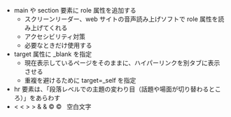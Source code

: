 - main や section 要素に role 属性を追加する
  - スクリーンリーダー、web サイトの音声読み上げソフトで role 属性を読み上げてくれる
  - アクセシビリティ対策
  - 必要なときだけ使用する
- target 属性に \_blank を指定
  - 現在表示しているページをそのままに、ハイパーリンクを別タブに表示させる
  - 重複を避けるために target=\_self を指定
- hr 要素は、「段落レベルでの主題の変わり目（話題や場面が切り替わるところ）」をあらわす
- &lt; <
  &gt; >
  &amp; &
  &copy; ©
  &nbsp; 空白文字
